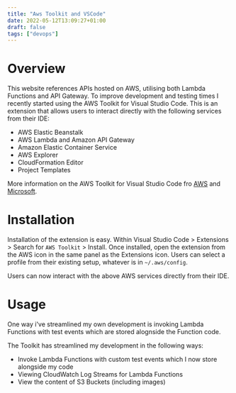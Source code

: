 ```yaml
---
title: "Aws Toolkit and VSCode"
date: 2022-05-12T13:09:27+01:00
draft: false
tags: ["devops"]
---
```


# Overview

This website references APIs hosted on AWS, utilising both Lambda Functions and API Gateway. To improve development and testing times I recently started using the AWS Toolkit for Visual Studio Code. This is an extension that allows users to interact directly with the following services from their IDE:

- AWS Elastic Beanstalk
- AWS Lambda and Amazon API Gateway
- Amazon Elastic Container Service
- AWS Explorer
- CloudFormation Editor
- Project Templates

More information on the AWS Toolkit for Visual Studio Code fro [AWS](https://aws.amazon.com/visualstudio/) and [Microsoft](https://marketplace.visualstudio.com/items?itemName=AmazonWebServices.aws-toolkit-vscode).

# Installation

Installation of the extension is easy. Within Visual Studio Code > Extensions > Search for `AWS Toolkit` > Install. Once installed, open the extension from the AWS icon in the same panel as the Extensions icon. Users can select a profile from their existing setup, whatever is in `~/.aws/config`.

Users can now interact with the above AWS services directly from their IDE.

# Usage

One way i've streamlined my own development is invoking Lambda Functions with test events which are stored alognside the Function code.

The Toolkit has streamlined my development in the following ways:

- Invoke Lambda Functions with custom test events which I now store alongside my code
- Viewing CloudWatch Log Streams for Lambda Functions
- View the content of S3 Buckets (including images)
